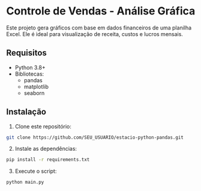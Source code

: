# Controle de Vendas - Análise Gráfica

Este projeto gera gráficos com base em dados financeiros de uma planilha Excel. Ele é ideal para visualização de receita, custos e lucros mensais.

## Requisitos
- Python 3.8+
- Bibliotecas:
  - pandas
  - matplotlib
  - seaborn

## Instalação
1. Clone este repositório:
```bash
git clone https://github.com/SEU_USUARIO/estacio-python-pandas.git
```
2. Instale as dependências:
```bash
pip install -r requirements.txt
```
3. Execute o script:
```bash
python main.py
```

